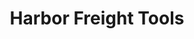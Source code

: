 ---
title: "Harbor Freight Tools"
url: /san-antonio/harbor-freight-tools-san-pedro-avenue/
shop: Eisenwaren
---